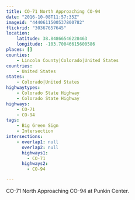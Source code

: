 ```yaml
---
title: CO-71 North Approaching CO-94
date: "2016-10-08T11:57:35Z"
imageid: "4440611500537800782"
flickrid: "30367657645"
location:
    latitude: 38.84866546228463
    longitude: -103.70046615600586
places: []
counties:
    - Lincoln County|Colorado|United States
countries:
    - United States
states:
    - Colorado|United States
highwaytypes:
    - Colorado State Highway
    - Colorado State Highway
highways:
    - CO-71
    - CO-94
tags:
    - Big Green Sign
    - Intersection
intersections:
    - overlap1: null
      overlap2: null
      highways1:
        - CO-71
      highways2:
        - CO-94

---
```

CO-71 North Approaching CO-94 at Punkin Center.